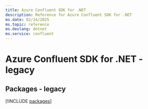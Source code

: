 ```yaml
---
title: Azure Confluent SDK for .NET
description: Reference for Azure Confluent SDK for .NET
ms.date: 02/24/2025
ms.topic: reference
ms.devlang: dotnet
ms.service: confluent
---
```

# Azure Confluent SDK for .NET - legacy
## Packages - legacy
[!INCLUDE [packages](confluent-index.md)]
